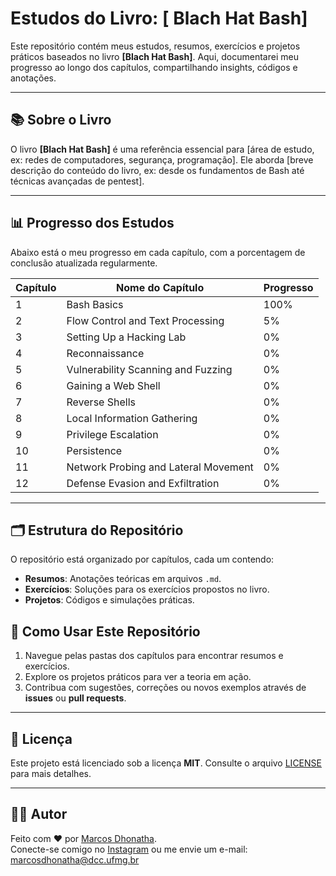 # Estudos do Livro: [ Blach Hat Bash]

Este repositório contém meus estudos, resumos, exercícios e projetos práticos baseados no livro **[Blach Hat Bash]**. Aqui, documentarei meu progresso ao longo dos capítulos, compartilhando insights, códigos e anotações.

---

## 📚 Sobre o Livro
O livro **[Blach Hat Bash]** é uma referência essencial para [área de estudo, ex: redes de computadores, segurança, programação]. Ele aborda [breve descrição do conteúdo do livro, ex: desde os fundamentos de Bash até técnicas avançadas de pentest].

---

## 📊 Progresso dos Estudos
Abaixo está o meu progresso em cada capítulo, com a porcentagem de conclusão atualizada regularmente.

| Capítulo | Nome do Capítulo                          | Progresso |
|----------|-------------------------------------------|-----------|
| 1        | Bash Basics                               | 100%      |
| 2        | Flow Control and Text Processing          | 5%        |
| 3        | Setting Up a Hacking Lab                  | 0%        |
| 4        | Reconnaissance                            | 0%        |
| 5        | Vulnerability Scanning and Fuzzing        | 0%        |
| 6        | Gaining a Web Shell                       | 0%        |
| 7        | Reverse Shells                            | 0%        |
| 8        | Local Information Gathering               | 0%        |
| 9        | Privilege Escalation                      | 0%        |
| 10       | Persistence                               | 0%        |
| 11       | Network Probing and Lateral Movement      | 0%        |
| 12       | Defense Evasion and Exfiltration          | 0%        |

---

## 🗂 Estrutura do Repositório
O repositório está organizado por capítulos, cada um contendo:
- **Resumos**: Anotações teóricas em arquivos `.md`.
- **Exercícios**: Soluções para os exercícios propostos no livro.
- **Projetos**: Códigos e simulações práticas.


## 🚀 Como Usar Este Repositório
1. Navegue pelas pastas dos capítulos para encontrar resumos e exercícios.
2. Explore os projetos práticos para ver a teoria em ação.
3. Contribua com sugestões, correções ou novos exemplos através de **issues** ou **pull requests**.

---

## 📄 Licença
Este projeto está licenciado sob a licença **MIT**. Consulte o arquivo [LICENSE](LICENSE) para mais detalhes.

---

## 👨‍💻 Autor
Feito com ❤️ por [Marcos Dhonatha](https://github.com/marcosdhonatha).  
Conecte-se comigo no [Instagram](https://www.instagram.com/marcos.dhonatha) ou me envie um e-mail: marcosdhonatha@dcc.ufmg.br 
